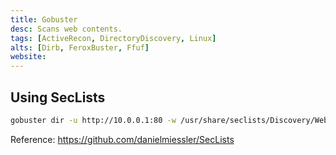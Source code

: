 ```yaml
---
title: Gobuster
desc: Scans web contents.
tags: [ActiveRecon, DirectoryDiscovery, Linux]
alts: [Dirb, FeroxBuster, Ffuf]
website:
---
```


## Using SecLists

```sh
gobuster dir -u http://10.0.0.1:80 -w /usr/share/seclists/Discovery/Web-Content/common.txt
```

Reference:
<a href="https://github.com/danielmiessler/SecLists" target="_blank" rel="noopener noreferrer">
    https://github.com/danielmiessler/SecLists
</a>